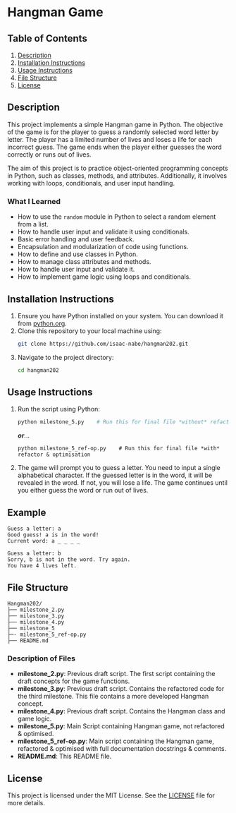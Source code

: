 # Hangman Game

## Table of Contents

1. [Description](#description)
2. [Installation Instructions](#installation-instructions)
3. [Usage Instructions](#usage-instructions)
4. [File Structure](#file-structure)
5. [License](#license)

## Description
This project implements a simple Hangman game in Python. The objective of the game is for the player to guess a randomly selected word letter by letter. The player has a limited number of lives and loses a life for each incorrect guess. The game ends when the player either guesses the word correctly or runs out of lives.

The aim of this project is to practice object-oriented programming concepts in Python, such as classes, methods, and attributes. Additionally, it involves working with loops, conditionals, and user input handling.

### What I Learned

- How to use the `random` module in Python to select a random element from a list.
- How to handle user input and validate it using conditionals.
- Basic error handling and user feedback.
- Encapsulation and modularization of code using functions.
- How to define and use classes in Python.
- How to manage class attributes and methods.
- How to handle user input and validate it.
- How to implement game logic using loops and conditionals.

## Installation Instructions

1. Ensure you have Python installed on your system. You can download it from [python.org](https://www.python.org/).
2. Clone this repository to your local machine using:
    ```sh
    git clone https://github.com/isaac-nabe/hangman202.git
    ```
3. Navigate to the project directory:
    ```sh
    cd hangman202
    ```

## Usage Instructions

1. Run the script using Python:
    ```sh
    python milestone_5.py    # Run this for final file *without* refactor/optimisation
    ```
   ***or***...
   
    ```
    python milestone_5_ref-op.py    # Run this for final file *with* refactor & optimisation

    ```
3. The game will prompt you to guess a letter. You need to input a single alphabetical character. If the guessed letter is in the word, it will be revealed in the word. If not, you will lose a life. The game continues until you either guess the word or run out of lives.

## Example
```
Guess a letter: a
Good guess! a is in the word!
Current word: a _ _ _ _

Guess a letter: b
Sorry, b is not in the word. Try again.
You have 4 lives left.
```

## File Structure
```
Hangman202/
├── milestone_2.py
├── milestone_3.py
├── milestone_4.py
├── milestone_5
├─- milestone_5_ref-op.py
├── README.md
```

### Description of Files
- **milestone_2.py**: Previous draft script. The first script containing the draft concepts for the game functions.
- **milestone_3.py**: Previous draft script. Contains the refactored code for the third milestone. This file contains a more developed Hangman concept.
- **milestone_4.py**: Previous draft script. Contains the Hangman class and game logic.
- **milestone_5.py**: Main Script containing Hangman game, not refactored & optimised.
- **milestone_5_ref-op.py**: Main script containing the Hangman game, refactored & optimised with full documentation docstrings & comments.
- **README.md**: This README file.


## License

This project is licensed under the MIT License. See the [LICENSE](https://choosealicense.com/licenses/mit/) file for more details.

